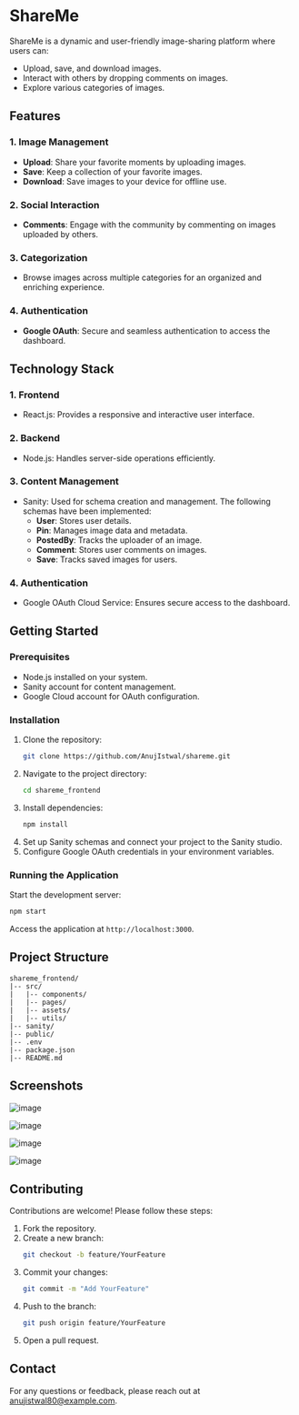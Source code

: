 # ShareMe

ShareMe is a dynamic and user-friendly image-sharing platform where users can:
- Upload, save, and download images.
- Interact with others by dropping comments on images.
- Explore various categories of images.

## Features

### 1. **Image Management**
- **Upload**: Share your favorite moments by uploading images.
- **Save**: Keep a collection of your favorite images.
- **Download**: Save images to your device for offline use.

### 2. **Social Interaction**
- **Comments**: Engage with the community by commenting on images uploaded by others.

### 3. **Categorization**
- Browse images across multiple categories for an organized and enriching experience.

### 4. **Authentication**
- **Google OAuth**: Secure and seamless authentication to access the dashboard.

## Technology Stack

### 1. **Frontend**
- React.js: Provides a responsive and interactive user interface.

### 2. **Backend**
- Node.js: Handles server-side operations efficiently.

### 3. **Content Management**
- Sanity: Used for schema creation and management. The following schemas have been implemented:
  - **User**: Stores user details.
  - **Pin**: Manages image data and metadata.
  - **PostedBy**: Tracks the uploader of an image.
  - **Comment**: Stores user comments on images.
  - **Save**: Tracks saved images for users.

### 4. **Authentication**
- Google OAuth Cloud Service: Ensures secure access to the dashboard.

## Getting Started

### Prerequisites
- Node.js installed on your system.
- Sanity account for content management.
- Google Cloud account for OAuth configuration.

### Installation
1. Clone the repository:
   ```bash
   git clone https://github.com/AnujIstwal/shareme.git
   ```
2. Navigate to the project directory:
   ```bash
   cd shareme_frontend
   ```
3. Install dependencies:
   ```bash
   npm install
   ```
4. Set up Sanity schemas and connect your project to the Sanity studio.
5. Configure Google OAuth credentials in your environment variables.

### Running the Application
Start the development server:
```bash
npm start
```
Access the application at `http://localhost:3000`.

## Project Structure
```plaintext
shareme_frontend/
|-- src/
|   |-- components/
|   |-- pages/
|   |-- assets/
|   |-- utils/
|-- sanity/
|-- public/
|-- .env
|-- package.json
|-- README.md
```

## Screenshots
![image](https://github.com/user-attachments/assets/1f4f12cb-8ec2-4410-bb9e-551f5e819c4f)

![image](https://github.com/user-attachments/assets/6a796ffe-3fad-411a-991f-4eb93eb66733)

![image](https://github.com/user-attachments/assets/025490bf-65b7-494f-910c-6c52ed4e9144)

![image](https://github.com/user-attachments/assets/ebb9f140-50e0-44bf-8cee-6136eb29c5b9)





## Contributing
Contributions are welcome! Please follow these steps:
1. Fork the repository.
2. Create a new branch:
   ```bash
   git checkout -b feature/YourFeature
   ```
3. Commit your changes:
   ```bash
   git commit -m "Add YourFeature"
   ```
4. Push to the branch:
   ```bash
   git push origin feature/YourFeature
   ```
5. Open a pull request.



## Contact
For any questions or feedback, please reach out at anujistwal80@example.com.

